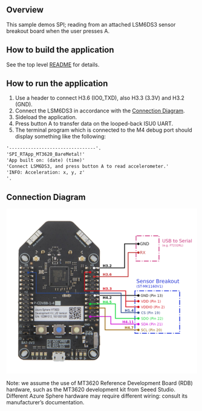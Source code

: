 ## Overview

This sample demos SPI; reading from an attached LSM6DS3 sensor breakout board 
when the user presses A.

## How to build the application

See the top level [README](../README.md) for details.

## How to run the application

1. Use a header to connect H3.6 (IO0_TXD), also H3.3 (3.3V) and H3.2 (GND).
2. Connect the LSM6DS3 in accordance with the [Connection Diagram](Connection%20Diagram.png).
3. Sideload the application.
4. Press button A to transfer data on the looped-back ISU0 UART.
5. The terminal program which is connected to the M4 debug port should display
   something like the following:

```
'--------------------------------'.
'SPI_RTApp_MT3620_BareMetal!'
'App built on: (date) (time)'
'Connect LSM6DS3, and press button A to read accelerometer.'
'INFO: Acceleration: x, y, z'
'.
```

## Connection Diagram

![Connection Diagram](Connection%20Diagram.png)

Note: we assume the use of MT3620 Reference Development Board (RDB) hardware,
such as the MT3620 development kit from Seeed Studio. Different Azure Sphere
hardware may require different wiring: consult its manufacturer’s
documentation.
